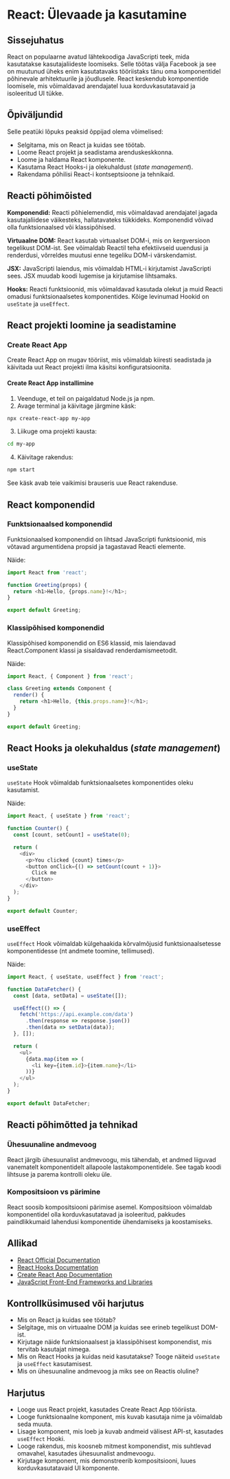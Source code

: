 # React: Ülevaade ja kasutamine

## Sissejuhatus

React on populaarne avatud lähtekoodiga JavaScripti teek, mida kasutatakse kasutajaliideste loomiseks. Selle töötas välja Facebook ja see on muutunud üheks enim kasutatavaks tööriistaks tänu oma komponentidel põhinevale arhitektuurile ja jõudlusele. React keskendub komponentide loomisele, mis võimaldavad arendajatel luua korduvkasutatavaid ja isoleeritud UI tükke.

## Õpiväljundid

Selle peatüki lõpuks peaksid õppijad olema võimelised:

- Selgitama, mis on React ja kuidas see töötab.
- Loome React projekt ja seadistama arenduskeskkonna.
- Loome ja haldama React komponente.
- Kasutama React Hooks-i ja olekuhaldust (*state management*).
- Rakendama põhilisi React-i kontseptsioone ja tehnikaid.

## Reacti põhimõisted

**Komponendid:** Reacti põhielemendid, mis võimaldavad arendajatel jagada kasutajaliidese väikesteks, hallatavateks tükkideks. Komponendid võivad olla funktsionaalsed või klassipõhised.

**Virtuaalne DOM:** React kasutab virtuaalset DOM-i, mis on kergversioon tegelikust DOM-ist. See võimaldab Reactil teha efektiivseid uuendusi ja renderdusi, võrreldes muutusi enne tegeliku DOM-i värskendamist.

**JSX:** JavaScripti laiendus, mis võimaldab HTML-i kirjutamist JavaScripti sees. JSX muudab koodi lugemise ja kirjutamise lihtsamaks.

**Hooks:** Reacti funktsioonid, mis võimaldavad kasutada olekut ja muid Reacti omadusi funktsionaalsetes komponentides. Kõige levinumad Hookid on `useState` ja `useEffect`.

## React projekti loomine ja seadistamine

### Create React App

Create React App on mugav tööriist, mis võimaldab kiiresti seadistada ja käivitada uut React projekti ilma käsitsi konfiguratsioonita.

#### Create React App installimine

1. Veenduge, et teil on paigaldatud Node.js ja npm.
2. Avage terminal ja käivitage järgmine käsk:

```bash
npx create-react-app my-app
```

3. Liikuge oma projekti kausta:

```bash
cd my-app
```

4. Käivitage rakendus:

```bash
npm start
```

See käsk avab teie vaikimisi brauseris uue React rakenduse.

## React komponendid

### Funktsionaalsed komponendid

Funktsionaalsed komponendid on lihtsad JavaScripti funktsioonid, mis võtavad argumentidena propsid ja tagastavad Reacti elemente.

Näide:

```javascript
import React from 'react';

function Greeting(props) {
  return <h1>Hello, {props.name}!</h1>;
}

export default Greeting;
```

### Klassipõhised komponendid

Klassipõhised komponendid on ES6 klassid, mis laiendavad React.Component klassi ja sisaldavad renderdamismeetodit.

Näide:

```javascript
import React, { Component } from 'react';

class Greeting extends Component {
  render() {
    return <h1>Hello, {this.props.name}!</h1>;
  }
}

export default Greeting;
```

## React Hooks ja olekuhaldus (*state management*)

### useState

`useState` Hook võimaldab funktsionaalsetes komponentides oleku kasutamist.

Näide:

```javascript
import React, { useState } from 'react';

function Counter() {
  const [count, setCount] = useState(0);

  return (
    <div>
      <p>You clicked {count} times</p>
      <button onClick={() => setCount(count + 1)}>
        Click me
      </button>
    </div>
  );
}

export default Counter;
```

### useEffect

`useEffect` Hook võimaldab külgehaakida kõrvalmõjusid funktsionaalsetesse komponentidesse (nt andmete toomine, tellimused).

Näide:

```javascript
import React, { useState, useEffect } from 'react';

function DataFetcher() {
  const [data, setData] = useState([]);

  useEffect(() => {
    fetch('https://api.example.com/data')
      .then(response => response.json())
      .then(data => setData(data));
  }, []);

  return (
    <ul>
      {data.map(item => (
        <li key={item.id}>{item.name}</li>
      ))}
    </ul>
  );
}

export default DataFetcher;
```

## Reacti põhimõtted ja tehnikad

### Ühesuunaline andmevoog

React järgib ühesuunalist andmevoogu, mis tähendab, et andmed liiguvad vanematelt komponentidelt allapoole lastakomponentidele. See tagab koodi lihtsuse ja parema kontrolli oleku üle.

### Kompositsioon vs pärimine

React soosib kompositsiooni pärimise asemel. Kompositsioon võimaldab komponentidel olla korduvkasutatavad ja isoleeritud, pakkudes paindlikkumaid lahendusi komponentide ühendamiseks ja koostamiseks.

## Allikad

- [React Official Documentation](https://reactjs.org/docs/getting-started.html)
- [React Hooks Documentation](https://reactjs.org/docs/hooks-intro.html)
- [Create React App Documentation](https://create-react-app.dev/docs/getting-started/)
- [JavaScript Front-End Frameworks and Libraries](https://www.javascriptstuff.com/)

## Kontrollküsimused või harjutus

- Mis on React ja kuidas see töötab?
- Selgitage, mis on virtuaalne DOM ja kuidas see erineb tegelikust DOM-ist.
- Kirjutage näide funktsionaalsest ja klassipõhisest komponendist, mis tervitab kasutajat nimega.
- Mis on React Hooks ja kuidas neid kasutatakse? Tooge näiteid `useState` ja `useEffect` kasutamisest.
- Mis on ühesuunaline andmevoog ja miks see on Reactis oluline?

## Harjutus

- Looge uus React projekt, kasutades Create React App tööriista.
- Looge funktsionaalne komponent, mis kuvab kasutaja nime ja võimaldab seda muuta.
- Lisage komponent, mis loeb ja kuvab andmeid välisest API-st, kasutades `useEffect` Hooki.
- Looge rakendus, mis koosneb mitmest komponendist, mis suhtlevad omavahel, kasutades ühesuunalist andmevoogu.
- Kirjutage komponent, mis demonstreerib kompositsiooni, luues korduvkasutatavaid UI komponente.